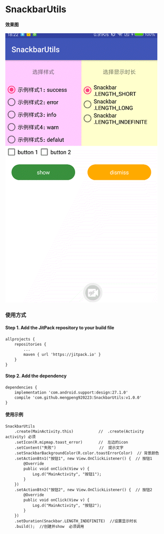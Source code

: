 # SnackbarUtils

#### 效果图
![](snackbar.gif)

### 使用方式
#### Step 1. Add the JitPack repository to your build file
``` 
allprojects {
    repositories {
        ...
        maven { url 'https://jitpack.io' }
    }
}
```
#### Step 2. Add the dependency

```  
dependencies {
    implementation 'com.android.support:design:27.1.0'
    compile 'com.github.mengpeng920223:SnackbarUtils:v1.0.0'
}
```

#### 使用示例
```
SnackbarUtils
    .create(MainActivity.this)           //  .create(Activity activity) 必须
    .setIcon(R.mipmap.toast_error)       //  左边的icon
    .setContent("失败")                   //  提示文字
    .setSnackbarBackgroundColor(R.color.toastErrorColor)  // 背景颜色
    .setActionBtn1("按钮1", new View.OnClickListener() {  // 按钮1
        @Override
        public void onClick(View v) {
            Log.d("MainActivity", "按钮1");
        }
    })
    .setActionBtn2("按钮2", new View.OnClickListener() {  // 按钮2
        @Override
        public void onClick(View v) {
            Log.d("MainActivity", "按钮2");
        }
    })
    .setDuration(Snackbar.LENGTH_INDEFINITE)  //设置显示时长
    .build();  //创建并show  必须调用
```